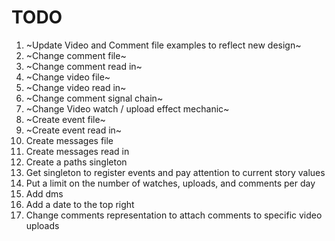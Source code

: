 # TODO

1. ~Update Video and Comment file examples to reflect new design~
2. ~Change comment file~
3. ~Change comment read in~
4. ~Change video file~
5. ~Change video read in~
6. ~Change comment signal chain~
7. ~Change Video watch / upload effect mechanic~
8. ~Create event file~
9. ~Create event read in~
10. Create messages file
11. Create messages read in
12. Create a paths singleton
13. Get singleton to register events and pay attention to current story values
14. Put a limit on the number of watches, uploads, and comments per day
15. Add dms
16. Add a date to the top right
17. Change comments representation to attach comments to specific video uploads